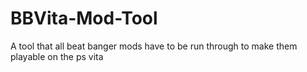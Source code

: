 # BBVita-Mod-Tool
A tool that all beat banger mods have to be run through to make them playable on the ps vita 
